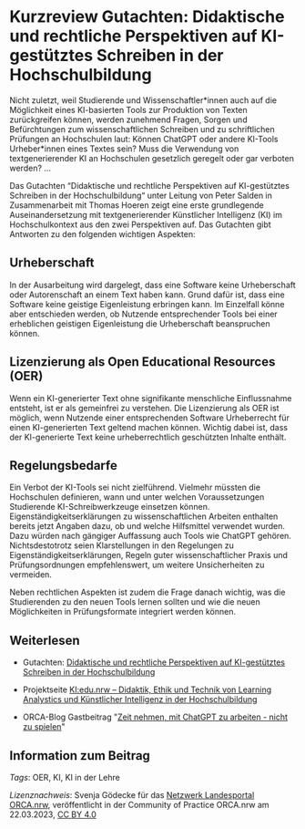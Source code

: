 # Kurzreview Gutachten: Didaktische und rechtliche Perspektiven auf KI-gestütztes Schreiben in der Hochschulbildung

Nicht zuletzt, weil Studierende und Wissenschaftler\*innen auch auf die Möglichkeit eines KI-basierten Tools zur Produktion von Texten zurückgreifen können, werden zunehmend Fragen, Sorgen und Befürchtungen zum wissenschaftlichen Schreiben und zu schriftlichen Prüfungen an Hochschulen laut: Können ChatGPT oder andere KI-Tools Urheber\*innen eines Textes sein? Muss die Verwendung von textgenerierender KI an Hochschulen gesetzlich geregelt oder gar verboten werden? …

Das Gutachten “Didaktische und rechtliche Perspektiven auf KI-gestütztes Schreiben in der Hochschulbildung“ unter Leitung von Peter Salden in Zusammenarbeit mit Thomas Hoeren zeigt eine erste grundlegende Auseinandersetzung mit textgenerierender Künstlicher Intelligenz (KI) im Hochschulkontext aus den zwei Perspektiven auf. Das Gutachten gibt Antworten zu den folgenden wichtigen Aspekten:

## Urheberschaft

In der Ausarbeitung wird dargelegt, dass eine Software keine Urheberschaft oder Autorenschaft an einem Text haben kann. Grund dafür ist, dass eine Software keine geistige Eigenleistung erbringen kann. Im Einzelfall könne aber entschieden werden, ob Nutzende entsprechender Tools bei einer erheblichen geistigen Eigenleistung die Urheberschaft beanspruchen können.

## Lizenzierung als Open Educational Resources (OER)

Wenn ein KI-generierter Text ohne signifikante menschliche Einflussnahme entsteht, ist er als gemeinfrei zu verstehen. Die Lizenzierung als OER ist möglich, wenn Nutzende einer entsprechenden Software Urheberrecht für einen KI-generierten Text geltend machen können. Wichtig dabei ist, dass der KI-generierte Text keine urheberrechtlich geschützten Inhalte enthält.

## Regelungsbedarfe

Ein Verbot der KI-Tools sei nicht zielführend. Vielmehr müssten die Hochschulen definieren, wann und unter welchen Voraussetzungen Studierende KI-Schreibwerkzeuge einsetzen können. Eigenständigkeitserklärungen zu wissenschaftlichen Arbeiten enthalten bereits jetzt Angaben dazu, ob und welche Hilfsmittel verwendet wurden. Dazu würden nach gängiger Auffassung auch Tools wie ChatGPT gehören. Nichtsdestotrotz seien Klarstellungen in den Regelungen zu Eigenständigkeitserklärungen, Regeln guter wissenschaftlicher Praxis und Prüfungsordnungen empfehlenswert, um weitere Unsicherheiten zu vermeiden.

Neben rechtlichen Aspekten ist zudem die Frage danach wichtig, was die Studierenden zu den neuen Tools lernen sollten und wie die neuen Möglichkeiten in Prüfungsformate integriert werden können.

## Weiterlesen

- Gutachten: [Didaktische und rechtliche Perspektiven auf KI-gestütztes Schreiben in der Hochschulbildung](https://hss-opus.ub.ruhr-uni-bochum.de/opus4/frontdoor/deliver/index/docId/9734/file/2023_03_06_Didaktik_Recht_KI_Hochschulbildung.pdf)

- Projektseite [KI:edu.nrw – Didaktik, Ethik und Technik von Learning Analystics und Künstlicher Intelligenz in der Hochschulbildung](https://learning-aid.blogs.ruhr-uni-bochum.de/kiedu-nrw/ "Projektseite KI:edu.nrw")

- ORCA-Blog Gastbeitrag "[Zeit nehmen, mit ChatGPT zu arbeiten - nicht zu spielen](https://www.orca.nrw/blog/gastbeitrag/lordick)"

## Information zum Beitrag

*Tags*: OER, KI, KI in der Lehre

*Lizenznachweis*: Svenja Gödecke für das <a href="http://www.orca.nrw/ueber-uns/netzwerk" target="_blank">Netzwerk Landesportal ORCA.nrw</a>, veröffentlicht in der Community of Practice ORCA.nrw am 22.03.2023, <a href="https://creativecommons.org/licenses/by/4.0/" target="_blank">CC BY 4.0</a>